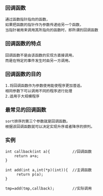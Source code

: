 ### 回调函数

```
通过函数指针指向的函数，
如果把函数的指针作为参数传递给另一个函数，
当指针被用来调用其所指向的函数时，即所谓的回调函数
```

### 回调函数的特点

```
回调函数不是由该函数的实现方直接调用，
而是在特定的事件发生时由另一方调用。
```

### 回调函数的目的

```
1.将回调函数作为参数使用能使程序更加普适。
相同参数下可以调用不同的程序进行处理
2.适用于大规模程序
```

### 最常见的回调函数

```
sort排序的第三个参数就是回调函数。
根据该回调函数就可以决定实现升序或者降序的排列。
```

### 实例

```
int callback(int a){          //回调函数
    return a+a;
}

int add(int a,int(*p)(int)){  //主调函数
     return p(a);
}

tmp=add(tmp,callback);        //实际调用
```

